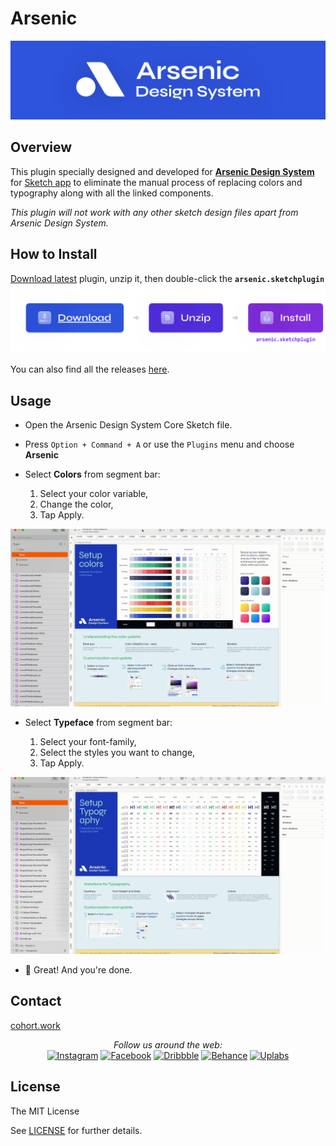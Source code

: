 # Arsenic

[<img src='assets/Banner@2x.png' target="_blank">](https://www.cohort.work/arsenic-design-system/)

## Overview

This plugin specially designed and developed for [**Arsenic Design System**](https://www.cohort.work/arsenic-design-system/) for [Sketch app](https://www.sketchapp.com/) to eliminate the manual process of replacing colors and typography along with all the linked components.

*This plugin will not work with any other sketch design files apart from Arsenic Design System.*


## How to Install
[Download latest](https://github.com/cohortwork/Arsenic/releases/latest/download/arsenic.sketchplugin.zip) plugin, unzip it, then double-click the **`arsenic.sketchplugin`**
<a href="https://github.com/cohortwork/Arsenic/releases/latest/download/arsenic.sketchplugin.zip">
<img src="assets/download@2x.png">
</a>

You can also find all the releases [here](https://github.com/cohortwork/Arsenic/releases).


## Usage
* Open the Arsenic Design System Core Sketch file.

* Press `Option + Command + A` or use the `Plugins` menu and choose **Arsenic**

* Select **Colors** from segment bar:

    1. Select your color variable, 
    2. Change the color, 
    3. Tap Apply.

<p align="center">
  <img src="assets/Arsenic-color-change.gif" alt="Demo Replace Colors"/>
</p>

* Select **Typeface** from segment bar:

    1. Select your font-family, 
    2. Select the styles you want to change, 
    3. Tap Apply.

<p align="center">
  <img src="assets/Arsenic-type-change.gif" alt="Demo Replace Font"/>
</p>

* 🎉 Great! And you're done. 

## Contact

[cohort.work](https://www.cohort.work)


<div align="center">
<i>Follow us around the web:</i><br>
<a href="https://www.instagram.com/cohort_work/" target="_blank"><img src="https://img.shields.io/badge/Instagram-%23E4405F.svg?&style=flat-square&logo=instagram&logoColor=white" alt="Instagram"></a> <a href="https://www.facebook.com/cohort.work" target="_blank"><img src="https://img.shields.io/badge/Facebook-%231877F2.svg?&style=flat-square&logo=facebook&logoColor=white" alt="Facebook"></a> <a href="https://dribbble.com/cohort" target="_blank"><img src="https://img.shields.io/badge/Dribbble-%23EA4C89.svg?&style=flat-square&logo=dribbble&logoColor=white" alt="Dribbble"></a> <a href="https://www.behance.net/cohortwork" target="_blank"><img src="https://img.shields.io/badge/Behance-%23053eff.svg?&style=flat-square&logo=behance&logoColor=white" alt="Behance"></a> <a href="https://www.uplabs.com/cohort" target="_blank"><img src="https://img.shields.io/badge/Uplabs-%233A3A3A.svg?&style=flat-square&logo=uplabs&logoColor=white" alt="Uplabs"></a>

</div>


## License
The MIT License

See [LICENSE](https://github.com/cohortwork/Arsenic/blob/main/LICENSE) for further details.